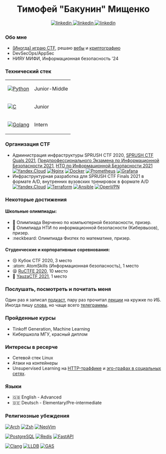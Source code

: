 <div align="center">
<h1>Тимофей "Бакунин" Мищенко</h1>
<a href="https://linkedin.com/in/ne-bknn" target="_blank">
<img src=https://img.shields.io/badge/linkedin-%2300acee.svg?color=000000&style=for-the-badge&logo=linkedin&logoColor=white alt=linkedin style="margin-bottom: 5px;" />
</a>

<a href="https://t.me/ne_bknn" target="_blank">
<img src=https://img.shields.io/badge/telegram-%2300acee.svg?color=000000&style=for-the-badge&logo=telegram&logoColor=white alt=linkedin style="margin-bottom: 5px;" />
</a>

<a href="https://github.com/ne-bknn" target="_blank">
<img src=https://img.shields.io/badge/github-%2300acee.svg?color=000000&style=for-the-badge&logo=github&logoColor=white alt=linkedin style="margin-bottom: 5px;" />
</a>
</div>

### Обо мне

- [(Иногда) играю CTF](https://ctftime.org/team/76463), решаю [вебы](https://medium.com/@sprush/volgactf-qualifier-netcorp-2eb072e4d314) и [криптографию](https://cryptohack.org/user/ne_bknn/)
- DevSecOps/AppSec
- НИЯУ МИФИ, Информационная безопасность '24

### Технический стек

<table>
<tbody>
<tr>
<td>

[![Python](https://img.shields.io/badge/-Python-black?style=for-the-badge&logo=python&link=https://github.com/ne-bknn)](https://github.com/ne-bknn)

</td>
<td>Junior-Middle</td>
</tr>
<tr>
<td>

[![C](https://img.shields.io/badge/-C-black?style=for-the-badge&logo=c&link=https://github.com/ne-bknn)](https://github.com/ne-bknn)</td>

<td>Junior</td>
</tr>
<tr>
<td>

[![Golang](https://img.shields.io/badge/-Go-black?style=for-the-badge&logo=go&link=https://github.com/ne-bknn)](https://github.com/ne-bknn)

</td>
<td>Intern</td>
</tr>
</tbody>
</table>

### Организация CTF

- Администрация инфраструктуры SPRUSH CTF 2020, [SPRUSH CTF Quals 2021](https://ctftime.org/event/1239), [Предпрофессионального Экзамена по Информационной Безопасности 2021](https://predprof.mephi.ru/class/9), [НТО по Информационной Безопасности 2021](https://ntcontest.ru/tracks/nto-school/proekt-novoy-bezopasnosti/informatsionnaya-bezopasnost/)  
[![Yandex.Cloud](https://img.shields.io/badge/Yandex.Cloud-%2300acee.svg?color=000000&style=for-the-badge&logo=yandex&logoColor=white)](https://github.com/ne-bknn) [![Nginx](https://img.shields.io/badge/Nginx-%2300acee.svg?color=000000&style=for-the-badge&logo=nginx&logoColor=white)](https://github.com/ne-bknn) [![Docker](https://img.shields.io/badge/Docker-%2300acee.svg?color=000000&style=for-the-badge&logo=docker&logoColor=white)](https://github.com/ne-bknn) [![Prometheus](https://img.shields.io/badge/Prometheus-%2300acee.svg?color=000000&style=for-the-badge&logo=prometheus&logoColor=white)](https://github.com/ne-bknn) [![Grafana](https://img.shields.io/badge/Grafana-%2300acee.svg?color=000000&style=for-the-badge&logo=grafana&logoColor=white)](https://github.com/ne-bknn)
- Инфраструктурная разработка для SPRUSH CTF Finals 2021 в формате A/D, внутренних вузовских тренировок в формате A/D  
[![Yandex.Cloud](https://img.shields.io/badge/Yandex.Cloud-%2300acee.svg?color=000000&style=for-the-badge&logo=yandex&logoColor=white)](https://github.com/ne-bknn) [![Terraform](https://img.shields.io/badge/Terraform-%2300acee.svg?color=000000&style=for-the-badge&logo=terraform&logoColor=white)](https://github.com/ne-bknn) [![Ansible](https://img.shields.io/badge/Ansible-%2300acee.svg?color=000000&style=for-the-badge&logo=ansible&logoColor=white)](https://github.com/ne-bknn) [![OpenVPN](https://img.shields.io/badge/OpenVPN-%2300acee.svg?color=000000&style=for-the-badge&logo=openvpn&logoColor=white)](https://github.com/ne-bknn)

### Некоторые достижения

#### Школьные олимпиады:
- :cop: Олимпиада Верченко по компьютерной безопасности, призер.
- :floppy_disk: Олимпиада НТИ по информационной безопасности (Кибервызов), призер.
- :neckbeard: Олимпиада Физтех по математике, призер.

#### Студенческие и корпоративные соревнования:
- :unamused: Кубок CTF 2020, 3 место
- :atom: AtomSkills (Информационная безопасность), 1 место
- :tired_face: [RuCTFE 2020](https://ctftime.org/event/1178), 10 место
- :triumph: [YauzaCTF 2021](https://ctftime.org/event/1417/), 1 место

### Послушать, посмотреть и почитать меня

Один раз я записал [подкаст](https://vk.com/wall-125553684_7937), пару раз прочитал [лекции](https://www.youtube.com/watch?v=UDRPsZRCjwM) на кружке по ИБ. Иногда пишу [слова](https://rb.ru/young/stop-cyberattacks/), но чаще всего [телеграммы](https://t.me/cryptoanal).

### Пройденные курсы

- Tinkoff Generation, Machine Learning
- Кибершкола МГУ, красный диплом

### Интересы в ресерче

- Сетевой стек Linux
- Атаки на контейнеры
- Unsupervised Learning на [HTTP-траффике](https://github.com/ne-bknn/doberbot) и [эго-графах в социальных сетях](https://github.com/ne-bknn/NewConnections).

### Языки

- :gb: English -  Advanced
- :de: Deutsch - Elementary/Pre-intermediate

### Религиозные убеждения

[![Arch](https://img.shields.io/badge/-Arch%20Linux-black?style=for-the-badge&logo=archlinux&link=https://github.com/ne-bknn)](https://github.com/ne-bknn) [![Zsh](https://img.shields.io/badge/-Zsh-black?style=for-the-badge&logo=zsh&link=https://github.com/ne-bknn)](https://github.com/ne-bknn) [![NeoVim](https://img.shields.io/badge/-Neovim-black?style=for-the-badge&logo=neovim&link=https://github.com/ne-bknn)](https://github.com/ne-bknn)

[![PostgreSQL](https://img.shields.io/badge/-PostgreSQL-black?style=for-the-badge&logo=postgresql&link=https://github.com/ne-bknn)](https://github.com/ne-bknn) [![Redis](https://img.shields.io/badge/-Redis-black?style=for-the-badge&logo=redis&link=https://github.com/ne-bknn)](https://github.com/ne-bknn) [![FastAPI](https://img.shields.io/badge/-FastAPI-black?style=for-the-badge&logo=fastapi&link=https://github.com/ne-bknn)](https://github.com/ne-bknn)

[![Clang](https://img.shields.io/badge/-clang-black?style=for-the-badge&logo=clang&link=https://github.com/ne-bknn)](https://github.com/ne-bknn) [![LLDB](https://img.shields.io/badge/-LLDB-black?style=for-the-badge&logo=lldb&link=https://github.com/ne-bknn)](https://github.com/ne-bknn) [![GAS](https://img.shields.io/badge/-GAS-black?style=for-the-badge&logo=gas&link=https://github.com/ne-bknn)](https://github.com/ne-bknn)
